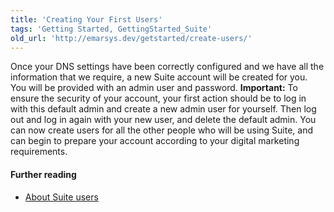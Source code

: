 ```yaml
---
title: 'Creating Your First Users'
tags: 'Getting Started, GettingStarted_Suite'
old_url: 'http://emarsys.dev/getstarted/create-users/'
---
```


Once your DNS settings have been correctly configured and we have all the information that we require, a new Suite account will be created for you. You will be provided with an admin user and password. **Important:** To ensure the security of your account, your first action should be to log in with this default admin and create a new admin user for yourself. Then log out and log in again with your new user, and delete the default admin. You can now create users for all the other people who will be using Suite, and can begin to prepare your account according to your digital marketing requirements.

#### Further reading

- [About Suite users](/Suite/users.md "About Suite Users")
